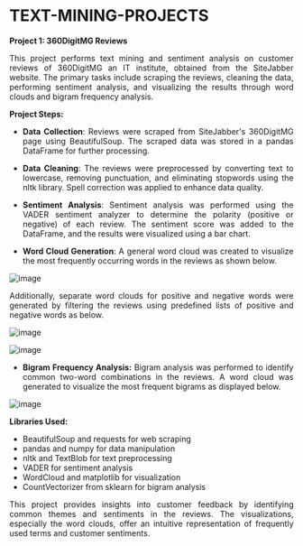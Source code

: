 # TEXT-MINING-PROJECTS

**Project 1: 360DigitMG Reviews**

<div align = "justify">
This project performs text mining and sentiment analysis on customer reviews of 360DigitMG an IT institute, obtained from the SiteJabber website. The primary tasks include scraping the reviews, cleaning the data, performing sentiment analysis, and visualizing the results through word clouds and bigram frequency analysis.
</div>



<div align = "justify">

**Project Steps:**

- **Data Collection**: Reviews were scraped from SiteJabber's 360DigitMG page using BeautifulSoup. The scraped data was stored in a pandas DataFrame for further processing.

- **Data Cleaning**: The reviews were preprocessed by converting text to lowercase, removing punctuation, and eliminating stopwords using the nltk library. Spell correction was applied to enhance data quality.

- **Sentiment Analysis**: Sentiment analysis was performed using the VADER sentiment analyzer to determine the polarity (positive or negative) of each review. The sentiment score was added to the DataFrame, and the results were visualized using a bar chart.

- **Word Cloud Generation**: A general word cloud was created to visualize the most frequently occurring words in the reviews as shown below.

![image](https://github.com/user-attachments/assets/e45ef176-5688-4db8-ab45-733c914f5d70)


Additionally, separate word clouds for positive and negative words were generated by filtering the reviews using predefined lists of positive and negative words as below.

![image](https://github.com/user-attachments/assets/e6acd511-66e6-470c-b450-114215499511)

![image](https://github.com/user-attachments/assets/272f6795-9e58-4377-85a1-d75ceb6cb426)


- **Bigram Frequency Analysis:**
Bigram analysis was performed to identify common two-word combinations in the reviews. A word cloud was generated to visualize the most frequent bigrams as displayed below.

![image](https://github.com/user-attachments/assets/6200959b-66e1-4430-b1be-4a7a53303d2e)
</div>

**Libraries Used:** 
- BeautifulSoup and requests for web scraping
- pandas and numpy for data manipulation
- nltk and TextBlob for text preprocessing
- VADER for sentiment analysis
- WordCloud and matplotlib for visualization
- CountVectorizer from sklearn for bigram analysis

<div align = "justify">This project provides insights into customer feedback by identifying common themes and sentiments in the reviews. The visualizations, especially the word clouds, offer an intuitive representation of frequently used terms and customer sentiments.</div>
